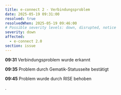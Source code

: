 ```yaml
---
title: e-connect 2 - Verbindungsproblem
date: 2025-05-19 09:31:00
resolved: true
resolvedWhen: 2025-05-19 09:46:00
# Possible severity levels: down, disrupted, notice
severity: down
affected:
  - e-connect 2.0
section: issue
---
```


**09:31** Verbindungsproblem wurde erkannt

**09:35** Problem durch Gematik-Statusseite bestätigt

**09:45** Problem wurde durch RISE behoben

.
